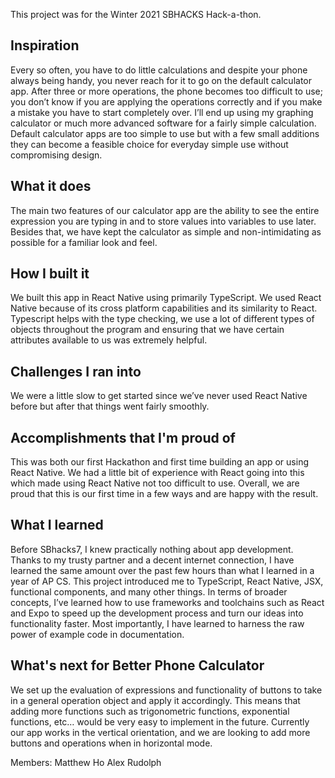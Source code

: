 This project was for the Winter 2021 SBHACKS Hack-a-thon.

## Inspiration

Every so often, you have to do little calculations and despite your phone always being handy, you never reach for it to go on the default calculator app. After three or more operations, the phone becomes too difficult to use; you don’t know if you are applying the operations correctly and if you make a mistake you have to start completely over. I’ll end up using my graphing calculator or much more advanced software for a fairly simple calculation. Default calculator apps are too simple to use but with a few small additions they can become a feasible choice for everyday simple use without compromising design.

## What it does

The main two features of our calculator app are the ability to see the entire expression you are typing in and to store values into variables to use later. Besides that, we have kept the calculator as simple and non-intimidating as possible for a familiar look and feel.

## How I built it

We built this app in React Native using primarily TypeScript. We used React Native because of its cross platform capabilities and its similarity to React. Typescript helps with the type checking, we use a lot of different types of objects throughout the program and ensuring that we have certain attributes available to us was extremely helpful.

## Challenges I ran into

We were a little slow to get started since we’ve never used React Native before but after that things went fairly smoothly.

## Accomplishments that I'm proud of

This was both our first Hackathon and first time building an app or using React Native. We had a little bit of experience with React going into this which made using React Native not too difficult to use. Overall, we are proud that this is our first time in a few ways and are happy with the result.

## What I learned

Before SBhacks7, I knew practically nothing about app development. Thanks to my trusty partner and a decent internet connection, I have learned the same amount over the past few hours than what I learned in a year of AP CS. This project introduced me to TypeScript, React Native, JSX, functional components, and many other things. In terms of broader concepts, I’ve learned how to use frameworks and toolchains such as React and Expo to speed up the development process and turn our ideas into functionality faster. Most importantly, I have learned to harness the raw power of example code in documentation.

## What's next for Better Phone Calculator

We set up the evaluation of expressions and functionality of buttons to take in a general operation object and apply it accordingly. This means that adding more functions such as trigonometric functions, exponential functions, etc… would be very easy to implement in the future. Currently our app works in the vertical orientation, and we are looking to add more buttons and operations when in horizontal mode.

Members:
Matthew Ho
Alex Rudolph

